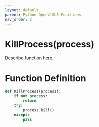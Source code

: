 ```yaml
---
layout: default
parent: Python OpenViSUS Functions
nav_order: 2
---
```


# KillProcess(process)

Describe function here.

# Function Definition

```python
def KillProcess(process):
	if not process:
		return
	try:
		process.kill()
	except:
		pass	
```